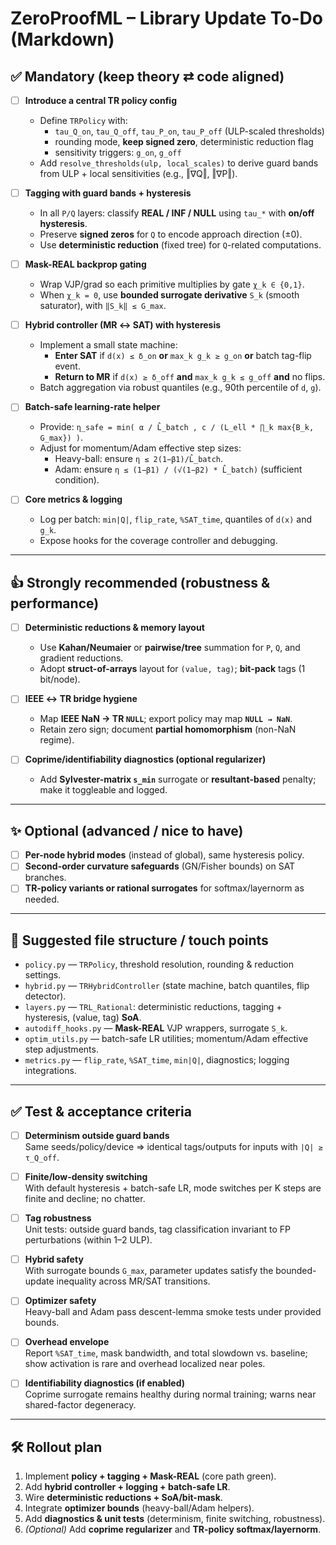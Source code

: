 # ZeroProofML – Library Update To-Do (Markdown)

## ✅ Mandatory (keep theory ⇄ code aligned)

- [ ] **Introduce a central TR policy config**
  - Define `TRPolicy` with:
    - `tau_Q_on`, `tau_Q_off`, `tau_P_on`, `tau_P_off` (ULP-scaled thresholds)
    - rounding mode, **keep signed zero**, deterministic reduction flag
    - sensitivity triggers: `g_on`, `g_off`
  - Add `resolve_thresholds(ulp, local_scales)` to derive guard bands from ULP + local sensitivities (e.g., ‖∇Q‖, ‖∇P‖).

- [ ] **Tagging with guard bands + hysteresis**
  - In all `P/Q` layers: classify **REAL / INF / NULL** using `tau_*` with **on/off hysteresis**.
  - Preserve **signed zeros** for `Q` to encode approach direction (±0).
  - Use **deterministic reduction** (fixed tree) for `Q`-related computations.

- [ ] **Mask-REAL backprop gating**
  - Wrap VJP/grad so each primitive multiplies by gate `χ_k ∈ {0,1}`.
  - When `χ_k = 0`, use **bounded surrogate derivative** `S_k` (smooth saturator), with `‖S_k‖ ≤ G_max`.

- [ ] **Hybrid controller (MR ↔ SAT) with hysteresis**
  - Implement a small state machine:
    - **Enter SAT** if `d(x) ≤ δ_on` **or** `max_k g_k ≥ g_on` **or** batch tag-flip event.
    - **Return to MR** if `d(x) ≥ δ_off` **and** `max_k g_k ≤ g_off` **and** no flips.
  - Batch aggregation via robust quantiles (e.g., 90th percentile of `d`, `g`).

- [ ] **Batch-safe learning-rate helper**
  - Provide: `η_safe = min( α / L̂_batch , c / (L_ell * ∏_k max{B_k, G_max}) )`.
  - Adjust for momentum/Adam effective step sizes:
    - Heavy-ball: ensure `η ≤ 2(1−β1)/L̂_batch`.
    - Adam: ensure `η ≤ (1−β1) / (√(1−β2) * L̂_batch)` (sufficient condition).

- [ ] **Core metrics & logging**
  - Log per batch: `min|Q|`, `flip_rate`, `%SAT_time`, quantiles of `d(x)` and `g_k`.
  - Expose hooks for the coverage controller and debugging.

---

## 👍 Strongly recommended (robustness & performance)

- [ ] **Deterministic reductions & memory layout**
  - Use **Kahan/Neumaier** or **pairwise/tree** summation for `P`, `Q`, and gradient reductions.
  - Adopt **struct-of-arrays** layout for `(value, tag)`; **bit-pack** tags (1 bit/node).

- [ ] **IEEE ↔ TR bridge hygiene**
  - Map **IEEE NaN → TR `NULL`**; export policy may map **`NULL → NaN`**.
  - Retain zero sign; document **partial homomorphism** (non-NaN regime).

- [ ] **Coprime/identifiability diagnostics (optional regularizer)**
  - Add **Sylvester-matrix `s_min`** surrogate or **resultant-based** penalty; make it toggleable and logged.

---

## ✨ Optional (advanced / nice to have)

- [ ] **Per-node hybrid modes** (instead of global), same hysteresis policy.
- [ ] **Second-order curvature safeguards** (GN/Fisher bounds) on SAT branches.
- [ ] **TR-policy variants or rational surrogates** for softmax/layernorm as needed.

---

## 📁 Suggested file structure / touch points

- `policy.py` — `TRPolicy`, threshold resolution, rounding & reduction settings.  
- `hybrid.py` — `TRHybridController` (state machine, batch quantiles, flip detector).  
- `layers.py` — `TRL_Rational`: deterministic reductions, tagging + hysteresis, (value, tag) **SoA**.  
- `autodiff_hooks.py` — **Mask-REAL** VJP wrappers, surrogate `S_k`.  
- `optim_utils.py` — batch-safe LR utilities; momentum/Adam effective step adjustments.  
- `metrics.py` — `flip_rate`, `%SAT_time`, `min|Q|`, diagnostics; logging integrations.

---

## ✅ Test & acceptance criteria

- [ ] **Determinism outside guard bands**  
  Same seeds/policy/device ⇒ identical tags/outputs for inputs with `|Q| ≥ τ_Q_off`.

- [ ] **Finite/low-density switching**  
  With default hysteresis + batch-safe LR, mode switches per K steps are finite and decline; no chatter.

- [ ] **Tag robustness**  
  Unit tests: outside guard bands, tag classification invariant to FP perturbations (within 1–2 ULP).

- [ ] **Hybrid safety**  
  With surrogate bounds `G_max`, parameter updates satisfy the bounded-update inequality across MR/SAT transitions.

- [ ] **Optimizer safety**  
  Heavy-ball and Adam pass descent-lemma smoke tests under provided bounds.

- [ ] **Overhead envelope**  
  Report `%SAT_time`, mask bandwidth, and total slowdown vs. baseline; show activation is rare and overhead localized near poles.

- [ ] **Identifiability diagnostics (if enabled)**  
  Coprime surrogate remains healthy during normal training; warns near shared-factor degeneracy.

---

## 🛠️ Rollout plan

1. Implement **policy + tagging + Mask-REAL** (core path green).  
2. Add **hybrid controller + logging + batch-safe LR**.  
3. Wire **deterministic reductions + SoA/bit-mask**.  
4. Integrate **optimizer bounds** (heavy-ball/Adam helpers).  
5. Add **diagnostics & unit tests** (determinism, finite switching, robustness).  
6. *(Optional)* Add **coprime regularizer** and **TR-policy softmax/layernorm**.
